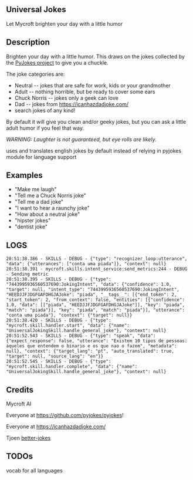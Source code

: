 ## Universal Jokes
Let Mycroft brighten your day with a little humor

## Description
Brighten your day with a little humor.  This draws on the jokes collected by the [PyJokes project](https://github.com/pyjokes/pyjokes) to give you a chuckle.

The joke categories are:
* Neutral -- jokes that are safe for work, kids or your grandmother
* Adult -- nothing horrible, but be ready to cover some ears
* Chuck Norris -- jokes only a geek can love
* Dad -- jokes from https://icanhazdadjoke.com/
* search jokes of any kind!


By default it will give you clean and/or geeky jokes, but you can ask a little adult humor if you feel that way.

_WARNING:  Laughter is not guaranteed, but eye rolls are likely._


uses and translates english jokes by default instead of relying in pyjokes
module for language support


## Examples

* "Make me laugh"
* "Tell me a Chuck Norris joke"
* "Tell me a dad joke"
* "I want to hear a raunchy joke"
* "How about a neutral joke"
* "hipster jokes"
* "dentist joke"

## LOGS

    20:51:38.386 - SKILLS - DEBUG - {"type": "recognizer_loop:utterance", "data": {"utterances": ["conta uma piada"]}, "context": null}
    20:51:38.391 - mycroft.skills.intent_service:send_metrics:244 - DEBUG - Sending metric
    20:51:38.395 - SKILLS - DEBUG - {"type": "7443995936560537690:JokingIntent", "data": {"confidence": 1.0, "target": null, "intent_type": "7443995936560537690:JokingIntent", "HEEDJJFJDGFGAFDHGJAJoke": "piada", "__tags__": [{"end_token": 2, "start_token": 2, "from_context": false, "entities": [{"confidence": 1.0, "data": [["piada", "HEEDJJFJDGFGAFDHGJAJoke"]], "key": "piada", "match": "piada"}], "key": "piada", "match": "piada"}], "utterance": "conta uma piada"}, "context": {"target": null}}
    20:51:38.420 - SKILLS - DEBUG - {"type": "mycroft.skill.handler.start", "data": {"name": "UniversalJokingSkill.handle_general_joke"}, "context": null}
    20:51:52.543 - SKILLS - DEBUG - {"type": "speak", "data": {"expect_response": false, "utterance": "Existem 10 tipos de pessoas: aqueles que entendem o binario e os que nao o fazem", "metadata": null}, "context": {"target_lang": "pt", "auto_translated": true, "target": null, "source_lang": "en"}}
    20:51:52.545 - SKILLS - DEBUG - {"type": "mycroft.skill.handler.complete", "data": {"name": "UniversalJokingSkill.handle_general_joke"}, "context": null}

## Credits
Mycroft AI

Everyone at https://github.com/pyjokes/pyjokes!

Everyone at https://icanhazdadjoke.com/

Tjoen [better-jokes](https://github.com/tjoen/skill-better-jokes/)

## TODOs

vocab for all languages
